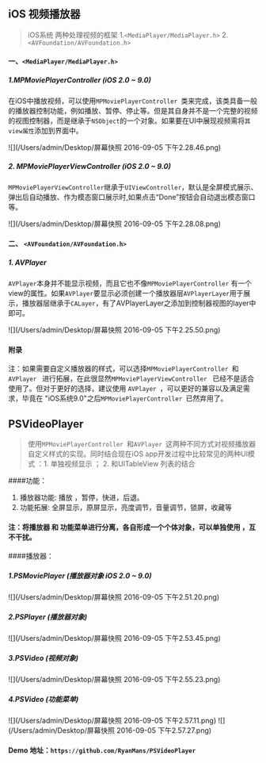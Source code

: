 ## iOS 视频播放器

> iOS系统 两种处理视频的框架 1.`<MediaPlayer/MediaPlayer.h>` 2.`<AVFoundation/AVFoundation.h>`

#### 一、`<MediaPlayer/MediaPlayer.h>`

##### 1.MPMoviePlayerController  (iOS 2.0 ~ 9.0)

  在iOS中播放视频，可以使用`MPMoviePlayerController `类来完成，该类具备一般的播放器控制功能，例如播放、暂停、停止等。但是其自身并不是一个完整的视频的视图控制器，而是继承于`NSObject`的一个对象。如果要在UI中展现视频需将`其view属性`添加到界面中。
 
 ![](/Users/admin/Desktop/屏幕快照 2016-09-05 下午2.28.46.png)
 
##### 2. MPMoviePlayerViewController  (iOS 2.0 ~ 9.0)
  
  `MPMoviePlayerViewController`继承于`UIViewController`，默认是全屏模式展示、弹出后自动播放、作为模态窗口展示时,如果点击“Done”按钮会自动退出模态窗口等。
   
 ![](/Users/admin/Desktop/屏幕快照 2016-09-05 下午2.28.08.png)
  
#### 二、 `<AVFoundation/AVFoundation.h>`
 
##### 1. AVPlayer

  `AVPlayer`本身并不能显示视频，而且它也不像`MPMoviePlayerController` 有一个view的属性。如果`AVPlayer`要显示必须创建一个播放器层`AVPlayerLayer`用于展示，播放器层继承于`CALayer`，有了AVPlayerLayer之添加到控制器视图的layer中即可。
  
![](/Users/admin/Desktop/屏幕快照 2016-09-05 下午2.25.50.png)
 
#### 附录

注：如果需要自定义播放器的样式，可以选择`MPMoviePlayerController `和`AVPlayer ` 进行拓展，在此很显然`MPMoviePlayerViewController ` 已经不是适合使用了。但对于更好的选择，建议使用 `AVPlayer `，可以更好的兼容以及满足需求，毕竟在 "iOS系统9.0"之后`MPMoviePlayerController `已然弃用了。


##  PSVideoPlayer 

> 使用`MPMoviePlayerController `和`AVPlayer `这两种不同方式对视频播放器自定义样式的实现。同时结合现在iOS app开发过程中比较常见的两种UI模式 ：1. 单独视频显示 ； 2. 和UITableView 列表的结合

####功能：

1. 播放器功能: 播放 ，暂停，快进，后退。
2. 功能拓展: 全屏显示，原屏显示，亮度调节，音量调节，锁屏，收藏等

#### 注：将播放器 和 功能菜单进行分离，各自形成一个个体对象，可以单独使用 ，互不干扰。

####播放器：

##### 1.PSMoviePlayer  (播放器对象 iOS 2.0 ~ 9.0)

![](/Users/admin/Desktop/屏幕快照 2016-09-05 下午2.51.20.png)

##### 2.PSPlayer (播放器对象)

![](/Users/admin/Desktop/屏幕快照 2016-09-05 下午2.53.45.png)

##### 3.PSVideo (视频对象) 
![](/Users/admin/Desktop/屏幕快照 2016-09-05 下午2.55.23.png)

##### 4.PSVideo (功能菜单) 
![](/Users/admin/Desktop/屏幕快照 2016-09-05 下午2.57.11.png)
![](/Users/admin/Desktop/屏幕快照 2016-09-05 下午2.57.27.png)

#### Demo 地址：`https://github.com/RyanMans/PSVideoPlayer`